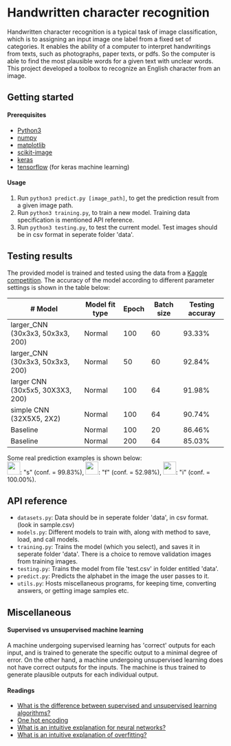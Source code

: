 # Handwritten character recognition

Handwritten character recognition is a typical task of image classification, which is to assigning an input image one label from a fixed set of categories. It enables the ability of a computer to interpret handwritings from texts, such as photographs, paper texts, or pdfs. So the computer is able to find the most plausible words for a given text with unclear words. This project developed a toolbox to recognize an English character from an image.

## Getting started

#### Prerequisites
+ [Python3](https://www.python.org/download/releases/3.0/)
+ [numpy](http://www.numpy.org/)
+ [matplotlib](http://matplotlib.org/)
+ [scikit-image](http://scikit-image.org/)
+ [keras](http://machinelearningmastery.com/handwritten-digit-recognition-using-convolutional-neural-networks-python-keras/)
+ [tensorflow](https://www.tensorflow.org/) (for keras machine learning)

#### Usage
1. Run `python3 predict.py [image_path]`, to get the prediction result from a given image path.
2. Run `python3 training.py`, to train a new model. Training data specification is mentioned API reference.
3. Run `python3 testing.py`, to test the current model. Test images should be in csv format in seperate folder 'data'.

## Testing results

The provided model is trained and tested using the data from a [Kaggle competition](https://inclass.kaggle.com/c/cs5339-prediction-competition). The accuracy of the model according to different parameter settings is shown in the table below:

| # Model | Model fit type | Epoch | Batch size | Testing accuray |
| ------- | -------------- | ----- | ---------- | --------------- |
| larger_CNN (30x3x3, 50x3x3, 200) | Normal | 100 | 60 | 93.33% |
| larger_CNN (30x3x3, 50x3x3, 200) | Normal | 50 | 60 | 92.84% |
| larger CNN (30x5x5, 30X3X3, 200)| Normal | 100 | 64 | 91.98% |
| simple CNN (32X5X5, 2X2) | Normal |100 | 64 | 90.74% |
| Baseline | Normal | 100 | 20 | 86.46% |
| Baseline | Normal | 200 | 64 | 85.03% |

Some real prediction examples is shown below:  
<img src="https://github.com/li-s/Handwriting-recognition/blob/master/data/show_image0.jpg" height="30">: "s" (conf. = 99.83%),
<img src="https://github.com/li-s/Handwriting-recognition/blob/master/data/show_image1.jpg" height="30">: "f" (conf. = 52.98%),
<img src="https://github.com/li-s/Handwriting-recognition/blob/master/data/show_image2.jpg" height="30">: "i" (conf. = 100.00%).

## API reference
+ `datasets.py`: Data should be in seperate folder 'data', in csv format. (look in sample.csv)
+ `models.py`: Different models to train with, along with method to save, load, and call models.
+ `training.py`: Trains the model (which you select), and saves it in seperate folder 'data'. There is a choice to remove validation images from training images.
+ `testing.py`: Trains the model from file 'test.csv' in folder entitled 'data'.
+ `predict.py`: Predicts the alphabet in the image the user passes to it.
+ `utils.py`: Hosts miscellaneous programs, for keeping time, converting answers, or getting image samples etc.

## Miscellaneous

#### Supervised vs unsupervised machine learning
A machine undergoing supervised learning has 'correct' outputs for each input, and is trained to generate the specific output to a minimal degree of error.
On the other hand, a machine undergoing unsupervised learning does not have correct outputs for the inputs. The machine is thus trained to generate plausible outputs for each individual output.

#### Readings
+ [What is the difference between supervised and unsupervised learning algorithms?](https://www.quora.com/What-is-the-difference-between-supervised-and-unsupervised-learning-algorithms)
+ [One hot encoding](https://www.quora.com/What-is-one-hot-encoding-and-when-is-it-used-in-data-science)
+ [What is an intuitive explanation for neural networks?](https://www.quora.com/What-is-an-intuitive-explanation-for-neural-networks)
+ [What is an intuitive explanation of overfitting?](https://www.quora.com/What-is-an-intuitive-explanation-of-overfitting)

